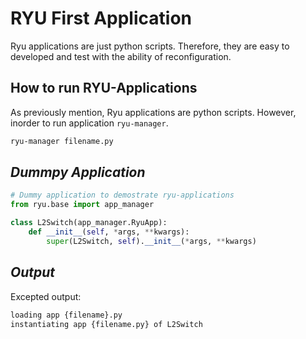 # **RYU First Application**
Ryu applications are just python scripts. Therefore, they are easy to developed and test with the ability of reconfiguration.

## **How to run RYU-Applications**
As previously mention, Ryu applications are python scripts. However, inorder to run application `ryu-manager`.
```bash
ryu-manager filename.py

```

## *Dummpy Application*
```.py
# Dummy application to demostrate ryu-applications
from ryu.base import app_manager

class L2Switch(app_manager.RyuApp):
    def __init__(self, *args, **kwargs):
        super(L2Switch, self).__init__(*args, **kwargs)

```
## *Output*
Excepted output:
```bash
loading app {filename}.py
instantiating app {filename.py} of L2Switch
```
